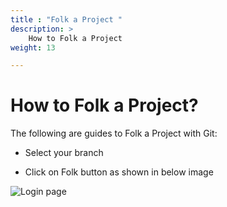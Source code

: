 ```yaml
---
title : "Folk a Project "
description: >
    How to Folk a Project
weight: 13

---
```

#  How to Folk a Project?

The following are guides to Folk a Project with Git:


* Select your branch 

* Click on Folk button as shown in below image

![Login page](/images/documentation/folk.PNG)
